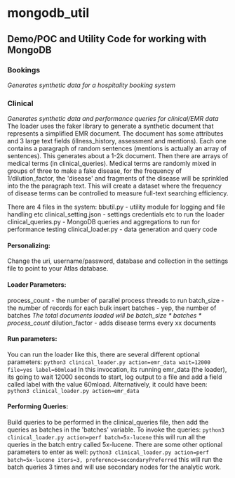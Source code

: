 # mongodb_util #

## Demo/POC and Utility Code for working with MongoDB

### Bookings
*Generates synthetic data for a hospitality booking system*

### Clinical
*Generates synthetic data and performance queries for clinical/EMR data*
The loader uses the faker library to generate a synthetic document that represents a simplified EMR document.  The document has some attributes and 3 large text fields (illness_history, assessment and mentions).  Each one contains a paragraph of random sentences (mentions is actually an array of sentences).  This generates about a 1-2k document.  Then there are arrays of medical terms (in clinical_queries).  Medical terms are randomly mixed in groups of three to make a fake disease, for the frequency of 1/dilution_factor, the 'disease' and fragments of the disease will be sprinkled into the the paragraph text.  This will create a dataset where the frequency of disease terms can be controlled to measure full-text searching efficiency.

There are 4 files in the system:
  bbutil.py - utility module for logging and file handling etc
  clinical_setting.json - settings credentials etc to run the loader
  clinical_queries.py - MongoDB queries and aggregations to run for performance testing
  clinical_loader.py - data generation and query code

#### Personalizing:
  Change the uri, username/password, database and collection in the settings file to point to your Atlas database.

#### Loader Parameters:
  process_count - the number of parallel process threads to run
  batch_size - the number of records for each bulk insert
  batches - yep, the number of batches
  *The total documents loaded will be batch_size * batches * process_count*
  dilution_factor - adds disease terms every xx documents

#### Run parameters:
You can run the loader like this, there are several different optional parameters:
  `python3 clinical_loader.py action=emr_data wait=12000 file=yes label=60mload`
In this invocation, its running emr_data (the loader), its going to wait 12000 seconds to start, log output to a file and add a field called label with the value 60mload.  Alternatively, it could have been:
  `python3 clinical_loader.py action=emr_data`

#### Performing Queries:
Build queries to be performed in the clinical_queries file, then add the queries as batches in the 'batches' variable.  To invoke the queries:
  `python3 clinical_loader.py action=perf batch=5x-lucene`
this will run all the queries in the batch entry called 5x-lucene. There are some other optional parameters to enter as well:
  `python3 clinical_loader.py action=perf batch=5x-lucene iters=3, preference=secondaryPreferred`
this will run the batch queries 3 times and will use secondary nodes for the analytic work.
